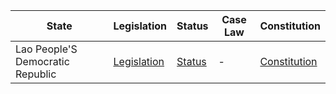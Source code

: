 | State | Legislation | Status | Case Law | Constitution |
|-------|-------------|--------|----------|--------------|
| Lao People'S Democratic Republic | [Legislation](http://www.na.gov.la/index.php?option=com_content&view=frontpage&Itemid=1&lang=en) | [Status](https://www.manufacturingmyanmar.com/wp-content/uploads/2020/10/Lao-OHS-Laws-and-Regulations.pdf) | - | [Constitution](http://www.na.laopr.com/constitution.asp) |